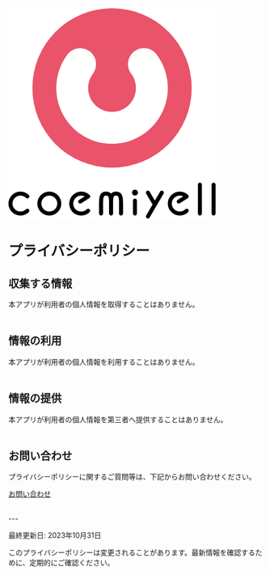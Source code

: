 <img src="image/LogoWithName.png" alt="coemiyell">

# プライバシーポリシー

## 収集する情報
本アプリが利用者の個人情報を取得することはありません。
<br><br>

## 情報の利用
本アプリが利用者の個人情報を利用することはありません。
<br><br>

## 情報の提供
本アプリが利用者の個人情報を第三者へ提供することはありません。 
<br><br>


## お問い合わせ
プライバシーポリシーに関するご質問等は、下記からお問い合わせください。

[お問い合わせ](https://ledo.or.jp/contact/)

<br>
---

最終更新日: 2023年10月31日

このプライバシーポリシーは変更されることがあります。最新情報を確認するために、定期的にご確認ください。
